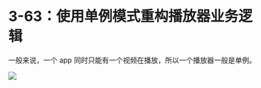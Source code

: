 # 3-63：使用单例模式重构播放器业务逻辑

一般来说，一个 app 同时只能有一个视频在播放，所以一个播放器一般是单例。

![](https://gitlab.com/kiriha/my-public-pictures/-/raw/main/pictures/2024/06/22_21_35_12_202406222135355.png)
